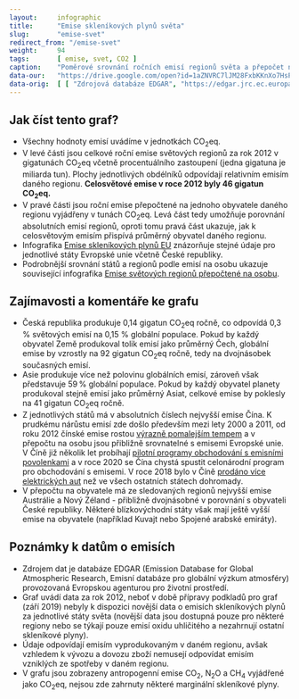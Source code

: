 ```yaml
---
layout:     infographic
title:      "Emise skleníkových plynů světa"
slug:       "emise-svet"
redirect_from: "/emise-svet"
weight:     94
tags:       [ emise, svet, CO2 ]
caption:    "Poměrové srovnání ročních emisí regionů světa a přepočet na obyvatele."
data-our:   "https://drive.google.com/open?id=1aZNVRC7lJM28FxbKKnXo7HsPlyE2RaMbG3KDs8igwec"
data-orig:  [ [ "Zdrojová databáze EDGAR", "https://edgar.jrc.ec.europa.eu/overview.php?v=432_GHG" ] ]
---
```


## Jak číst tento graf?

* Všechny hodnoty emisí uvádíme v jednotkách <glossary id="co2eq">CO<sub>2</sub>eq</glossary>.
* V levé části jsou celkové roční emise světových regionů za rok 2012 v gigatunách CO<sub>2</sub>eq včetně procentuálního zastoupení (jedna gigatuna je miliarda tun). Plochy jednotlivých obdélníků odpovídají relativním emisím daného regionu. **Celosvětové emise v roce 2012 byly 46 gigatun CO<sub>2</sub>eq.**
* V pravé části jsou roční emise přepočtené na jednoho obyvatele daného regionu vyjádřeny v tunách CO<sub>2</sub>eq. Levá část tedy umožňuje porovnání absolutních emisí regionů, oproti tomu pravá část ukazuje, jak k celosvětovým emisím přispívá průměrný obyvatel daného regionu.
* Infografika [Emise skleníkových plynů EU](/infografiky/emise-eu) znázorňuje stejné údaje pro jednotlivé státy Evropské unie včetně České republiky.
* Podrobnější srovnání států a regionů podle emisí na osobu ukazuje související infografika [Emise světových regionů přepočtené na osobu](/infografiky/emise-svet-na-osobu).

## Zajímavosti a komentáře ke grafu

* Česká republika produkuje 0,14 gigatun CO<sub>2</sub>eq ročně, co odpovídá 0,3 % světových emisí na 0,15 % globální populace. Pokud by každý obyvatel Země produkoval tolik emisí jako průměrný Čech, globální emise by vzrostly na 92 gigatun CO<sub>2</sub>eq ročně, tedy na dvojnásobek současných emisí.
* Asie produkuje více než polovinu globálních emisí, zároveň však představuje 59&thinsp;% globální populace. Pokud by každý obyvatel planety produkoval stejně emisí jako průměrný Asiat, celkové emise by poklesly na 41 gigatun CO<sub>2</sub>eq ročně.
* Z jednotlivých států má v absolutních číslech nejvyšší emise Čína. K prudkému nárůstu emisí zde došlo především mezi lety 2000 a 2011, od roku 2012 čínské emise rostou [výrazně pomalejším tempem](https://unearthed.greenpeace.org/2019/02/28/china-coal-renewable-energy-2018-data-trends/) a v přepočtu na osobu jsou přibližně srovnatelné s emisemi Evropské unie. V Číně již několik let probíhají [pilotní programy obchodování s emisními povolenkami](https://www.nytimes.com/interactive/2019/04/02/climate/pricing-carbon-emissions.html) a v roce 2020 se Čína chystá spustit celonárodní program pro obchodování s emisemi. V roce 2018 bylo v Číně [prodáno více elektrických aut](https://qz.com/1517557/five-things-to-know-about-chinas-electric-car-boom/) než ve všech ostatních státech dohromady.
* V přepočtu na obyvatele má ze sledovaných regionů nejvyšší emise Austrálie a Nový Zéland - přibližně dvojnásobné v porovnání s obyvateli České republiky. Některé blízkovýchodní státy však mají ještě vyšší emise na obyvatele (například Kuvajt nebo Spojené arabské emiráty).

## Poznámky k datům o emisích

* Zdrojem dat je databáze EDGAR (Emission Database for Global Atmospheric Research, Emisní databáze pro globální výzkum atmosféry) provozovaná Evropskou agenturou pro životní prostředí.
* Graf uvádí data za rok 2012, neboť v době přípravy podkladů pro graf (září 2019) nebyly k dispozici novější data o emisích skleníkových plynů za jednotlivé státy světa (novější data jsou dostupná pouze pro některé regiony nebo se týkají pouze emisí oxidu uhličitého a nezahrnují ostatní skleníkové plyny).
* Údaje odpovídají emisím vyprodukovaným v daném regionu, avšak vzhledem k vývozu a dovozu zboží nemusejí odpovídat emisím vzniklých ze spotřeby v daném regionu.
* V grafu jsou zobrazeny <glossary id="antropogennisklenikoveplyny">antropogenní emise</glossary> CO<sub>2</sub>, N<sub>2</sub>O a CH<sub>4</sub> vyjádřené jako <glossary id="co2eq">CO<sub>2</sub>eq</glossary>, nejsou zde zahrnuty některé marginální skleníkové plyny.
